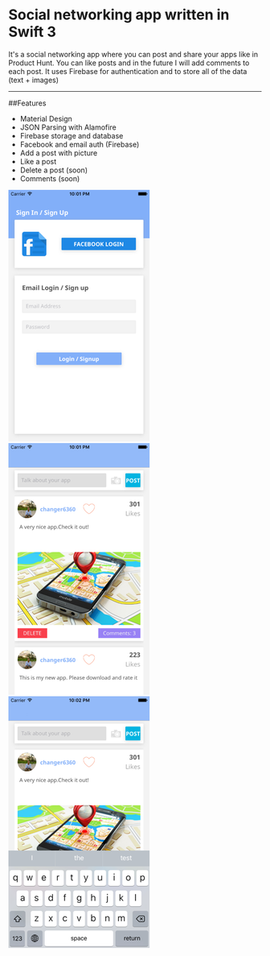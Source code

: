 Social networking app written in Swift 3
============
It's a social networking app where you can post and share your apps like in Product Hunt. You can like posts and in the future I will add comments to each post. It uses Firebase for authentication and to store all of the data (text + images)

---
##Features
- Material Design
- JSON Parsing with Alamofire
- Firebase storage and database
- Facebook and email auth (Firebase)
- Add a post with picture
- Like a post
- Delete a post (soon)
- Comments (soon)

![Screen Varian1](https://github.com/changer6360/social-networking-app/blob/master/screens/login.png)![Screen Variant 2](https://github.com/changer6360/social-networking-app/blob/master/screens/timeline.png)![Screen Variant 3](https://github.com/changer6360/social-networking-app/blob/master/screens/post.png)

